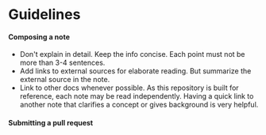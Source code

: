 # Guidelines


#### Composing a note

- Don't explain in detail. Keep the info concise. Each point must not be more than 3-4 sentences.
- Add links to external sources for elaborate reading. But summarize the external source in the note.
- Link to other docs whenever possible. As this repository is built for reference, each note may be read independently. Having a quick link to another note that clarifies a concept or gives background is very helpful.


#### Submitting a pull request



